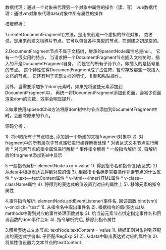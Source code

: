 数据代理：通过一个对象来代理另一个对象中属性的操作（读、写）
vue数据代理：通过vm对象来代理data对象中所有属性的操作

模板解析：

1.createDocumentFragment()方法，是用来创建一个虚拟的节点对象，
或者说，是用来创建文档碎片节点。它可以包含各种类型的节点，在创建之初是空的。

2.DocumentFragment节点不属于文档树，继承的parentNode属性总是null。
它有一个很实用的特点，
当请求把一个DocumentFragment节点插入文档树时，插入的不是DocumentFragment自身，
而是它的所有子孙节点，即插入的是括号里的节点。
这个特性使得DocumentFragment成了占位符，暂时存放那些一次插入文档的节点。
它还有利于实现文档的剪切、复制和粘贴操作。 

另外，当需要添加多个dom元素时，如果先将这些元素添加到DocumentFragment中，
再统一将DocumentFragment添加到页面，会减少页面渲染dom的次数，效率会明显提升。

3.如果使用appendChid方法将原dom树中的节点添加到DocumentFragment中时，会删除原来的节点。


源码分析：

1). 将el的所有子节点取出, 添加到一个新建的文档fragment对象中
	2). 对fragment中的所有层次子节点递归进行编译解析处理
    	* 对表达式文本节点进行解析
    	* 对元素节点的指令属性进行解析
        	* 事件指令解析
        	* 一般指令解析
  	3). 将解析后的fragment添加到el中显示

5.一般指令解析: elementNode.xxx = value
  	1). 得到指令名和指令值(表达式)
  	2). 从data中根据表达式得到对应的值
  	3). 根据指令名确定需要操作元素节点的什么属性
        * v-text---textContent属性
        * v-html---innerHTML属性
        * v-class--className属性
  	4). 将得到的表达式的值设置到对应的属性上
  	5). 移除元素的指令属性
  	
  	
  4.事件指令解析: elementNode.addEventListener(事件名, 回调函数.bind(vm))
      v-on:click="test"
    	1). 从指令名中取出事件名
    	2). 根据指令的值(表达式)从methods中得到对应的事件处理函数对象
    	3). 给当前元素节点绑定指定事件名和回调函数的dom事件监听
    	4). 指令解析完后, 移除此指令属性
    	
  3.解析表达式文本节点: textNode.textContent = value
    	1). 根据正则对象得到匹配出的表达式字符串: 子匹配/RegExp.$1
    	2). 从data中取出表达式对应的属性值
    	3). 将属性值设置为文本节点的textContent  			

